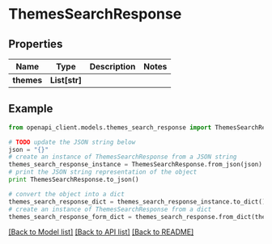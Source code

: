 # ThemesSearchResponse


## Properties
Name | Type | Description | Notes
------------ | ------------- | ------------- | -------------
**themes** | **List[str]** |  | 

## Example

```python
from openapi_client.models.themes_search_response import ThemesSearchResponse

# TODO update the JSON string below
json = "{}"
# create an instance of ThemesSearchResponse from a JSON string
themes_search_response_instance = ThemesSearchResponse.from_json(json)
# print the JSON string representation of the object
print ThemesSearchResponse.to_json()

# convert the object into a dict
themes_search_response_dict = themes_search_response_instance.to_dict()
# create an instance of ThemesSearchResponse from a dict
themes_search_response_form_dict = themes_search_response.from_dict(themes_search_response_dict)
```
[[Back to Model list]](../README.md#documentation-for-models) [[Back to API list]](../README.md#documentation-for-api-endpoints) [[Back to README]](../README.md)


